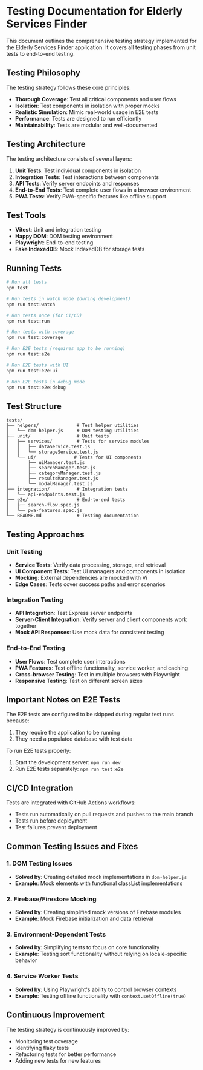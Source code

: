 # Testing Documentation for Elderly Services Finder

This document outlines the comprehensive testing strategy implemented for the Elderly Services Finder application. It covers all testing phases from unit tests to end-to-end testing.

## Testing Philosophy

The testing strategy follows these core principles:
- **Thorough Coverage**: Test all critical components and user flows
- **Isolation**: Test components in isolation with proper mocks
- **Realistic Simulation**: Mimic real-world usage in E2E tests
- **Performance**: Tests are designed to run efficiently
- **Maintainability**: Tests are modular and well-documented

## Testing Architecture

The testing architecture consists of several layers:

1. **Unit Tests**: Test individual components in isolation
2. **Integration Tests**: Test interactions between components
3. **API Tests**: Verify server endpoints and responses
4. **End-to-End Tests**: Test complete user flows in a browser environment
5. **PWA Tests**: Verify PWA-specific features like offline support

## Test Tools

- **Vitest**: Unit and integration testing
- **Happy DOM**: DOM testing environment
- **Playwright**: End-to-end testing
- **Fake IndexedDB**: Mock IndexedDB for storage tests

## Running Tests

```bash
# Run all tests
npm test

# Run tests in watch mode (during development)
npm run test:watch

# Run tests once (for CI/CD)
npm run test:run

# Run tests with coverage
npm run test:coverage

# Run E2E tests (requires app to be running)
npm run test:e2e

# Run E2E tests with UI
npm run test:e2e:ui

# Run E2E tests in debug mode
npm run test:e2e:debug
```

## Test Structure

```
tests/
├── helpers/              # Test helper utilities
│   └── dom-helper.js     # DOM testing utilities
├── unit/                 # Unit tests
│   ├── services/         # Tests for service modules
│   │   ├── dataService.test.js
│   │   └── storageService.test.js
│   └── ui/              # Tests for UI components
│       ├── uiManager.test.js
│       ├── searchManager.test.js
│       ├── categoryManager.test.js
│       ├── resultsManager.test.js
│       └── modalManager.test.js
├── integration/          # Integration tests
│   └── api-endpoints.test.js
├── e2e/                  # End-to-end tests
│   ├── search-flow.spec.js
│   └── pwa-features.spec.js
└── README.md             # Testing documentation
```

## Testing Approaches

### Unit Testing

- **Service Tests**: Verify data processing, storage, and retrieval
- **UI Component Tests**: Test UI managers and components in isolation
- **Mocking**: External dependencies are mocked with Vi
- **Edge Cases**: Tests cover success paths and error scenarios

### Integration Testing

- **API Integration**: Test Express server endpoints
- **Server-Client Integration**: Verify server and client components work together
- **Mock API Responses**: Use mock data for consistent testing

### End-to-End Testing

- **User Flows**: Test complete user interactions
- **PWA Features**: Test offline functionality, service worker, and caching
- **Cross-browser Testing**: Test in multiple browsers with Playwright
- **Responsive Testing**: Test on different screen sizes

## Important Notes on E2E Tests

The E2E tests are configured to be skipped during regular test runs because:
1. They require the application to be running
2. They need a populated database with test data

To run E2E tests properly:
1. Start the development server: `npm run dev`
2. Run E2E tests separately: `npm run test:e2e`

## CI/CD Integration

Tests are integrated with GitHub Actions workflows:
- Tests run automatically on pull requests and pushes to the main branch
- Tests run before deployment
- Test failures prevent deployment

## Common Testing Issues and Fixes

### 1. DOM Testing Issues

- **Solved by**: Creating detailed mock implementations in `dom-helper.js`
- **Example**: Mock elements with functional classList implementations

### 2. Firebase/Firestore Mocking

- **Solved by**: Creating simplified mock versions of Firebase modules
- **Example**: Mock Firebase initialization and data retrieval

### 3. Environment-Dependent Tests

- **Solved by**: Simplifying tests to focus on core functionality
- **Example**: Testing sort functionality without relying on locale-specific behavior

### 4. Service Worker Tests

- **Solved by**: Using Playwright's ability to control browser contexts
- **Example**: Testing offline functionality with `context.setOffline(true)`

## Continuous Improvement

The testing strategy is continuously improved by:
- Monitoring test coverage
- Identifying flaky tests
- Refactoring tests for better performance
- Adding new tests for new features